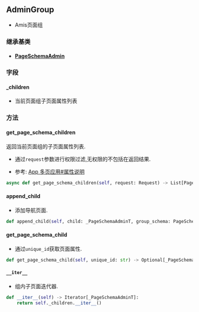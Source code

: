 ## AdminGroup

- Amis页面组

### 继承基类

- #### [PageSchemaAdmin](../PageSchemaAdmin)

### 字段

#### _children

- 当前页面组子页面属性列表

### 方法

#### get_page_schema_children

返回当前页面组的子页面属性列表.

- 通过`request`参数进行权限过滤,无权限的不包括在返回结果.

- 参考: [App 多页应用#属性说明](https://baidu.gitee.io/amis/zh-CN/components/app#属性说明)

```python
async def get_page_schema_children(self, request: Request) -> List[PageSchema]
```

#### append_child

- 添加导航页面.

```python
def append_child(self, child: _PageSchemaAdminT, group_schema: PageSchema = None)->None
```

#### get_page_schema_child

- 通过`unique_id`获取页面属性.

```python
def get_page_schema_child(self, unique_id: str) -> Optional[_PageSchemaAdminT]
```

#### `__iter__`

- 组内子页面迭代器.

```python
def __iter__(self) -> Iterator[_PageSchemaAdminT]:
    return self._children.__iter__()
```

 